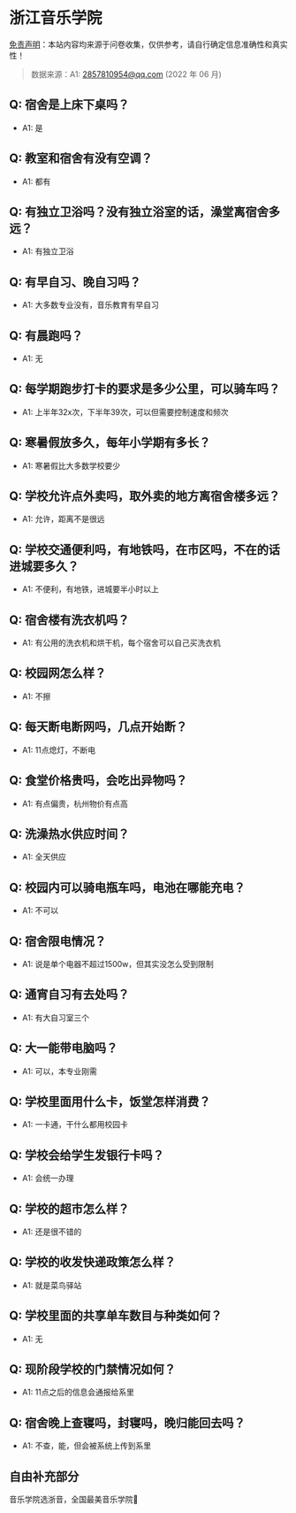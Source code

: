 # 浙江音乐学院

[免责声明](https://colleges.chat/#_3)：本站内容均来源于问卷收集，仅供参考，请自行确定信息准确性和真实性！

> 数据来源：A1: 2857810954@qq.com (2022 年 06 月)

## Q: 宿舍是上床下桌吗？

- A1: 是

## Q: 教室和宿舍有没有空调？

- A1: 都有

## Q: 有独立卫浴吗？没有独立浴室的话，澡堂离宿舍多远？

- A1: 有独立卫浴

## Q: 有早自习、晚自习吗？

- A1: 大多数专业没有，音乐教育有早自习

## Q: 有晨跑吗？

- A1: 无

## Q: 每学期跑步打卡的要求是多少公里，可以骑车吗？

- A1: 上半年32x次，下半年39次，可以但需要控制速度和频次

## Q: 寒暑假放多久，每年小学期有多长？

- A1: 寒暑假比大多数学校要少

## Q: 学校允许点外卖吗，取外卖的地方离宿舍楼多远？

- A1: 允许，距离不是很远

## Q: 学校交通便利吗，有地铁吗，在市区吗，不在的话进城要多久？

- A1: 不便利，有地铁，进城要半小时以上

## Q: 宿舍楼有洗衣机吗？

- A1: 有公用的洗衣机和烘干机，每个宿舍可以自己买洗衣机

## Q: 校园网怎么样？

- A1: 不擦

## Q: 每天断电断网吗，几点开始断？

- A1: 11点熄灯，不断电

## Q: 食堂价格贵吗，会吃出异物吗？

- A1: 有点偏贵，杭州物价有点高

## Q: 洗澡热水供应时间？

- A1: 全天供应

## Q: 校园内可以骑电瓶车吗，电池在哪能充电？

- A1: 不可以

## Q: 宿舍限电情况？

- A1: 说是单个电器不超过1500w，但其实没怎么受到限制

## Q: 通宵自习有去处吗？

- A1: 有大自习室三个

## Q: 大一能带电脑吗？

- A1: 可以，本专业刚需

## Q: 学校里面用什么卡，饭堂怎样消费？

- A1: 一卡通，干什么都用校园卡

## Q: 学校会给学生发银行卡吗？

- A1: 会统一办理

## Q: 学校的超市怎么样？

- A1: 还是很不错的

## Q: 学校的收发快递政策怎么样？

- A1: 就是菜鸟驿站

## Q: 学校里面的共享单车数目与种类如何？

- A1: 无

## Q: 现阶段学校的门禁情况如何？

- A1: 11点之后的信息会通报给系里

## Q: 宿舍晚上查寝吗，封寝吗，晚归能回去吗？

- A1: 不查，能，但会被系统上传到系里

## 自由补充部分

音乐学院选浙音，全国最美音乐学院🚬